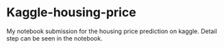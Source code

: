 # Kaggle-housing-price
My notebook submission for the housing price prediction on kaggle. Detail step can be seen in the notebook.
